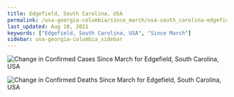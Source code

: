 ```yaml
---
title: Edgefield, South Carolina, USA
permalink: /usa-georgia-columbia/since_march/usa-south_carolina-edgefield-since_march.html
last_updated: Aug 18, 2021
keywords: ["Edgefield, South Carolina, USA", "Since March"]
sidebar: usa-georgia-columbia_sidebar
---
```


![Change in Confirmed Cases Since March for Edgefield, South Carolina, USA](/covid_tracker/images/graphs/usa-south_carolina-edgefield-delta_confirmed-since_march_graph.png)

![Change in Confirmed Deaths Since March for Edgefield, South Carolina, USA](/covid_tracker/images/graphs/usa-south_carolina-edgefield-delta_deaths-since_march_graph.png)
